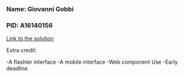 ### Name: Giovanni Gobbi
### PID: A16140156

[Link to the solution](https://cse134b-notebook.firebaseapp.com/)

Extra credit:

-A flashier interface
-A mobile interface
-Web component Use
-Early deadline